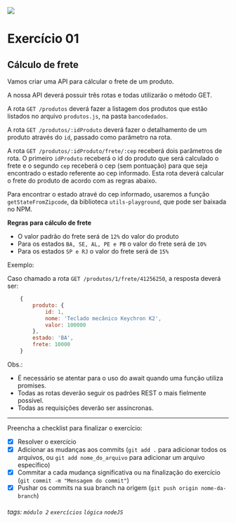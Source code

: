 ![](https://i.imgur.com/xG74tOh.png)

# Exercício 01

## Cálculo de frete

Vamos criar uma API para cálcular o frete de um produto.

A nossa API deverá possuir três rotas e todas utilizarão o método GET.

A rota `GET /produtos` deverá fazer a listagem dos produtos que estão listados no arquivo `produtos.js`, na pasta `bancodedados`.

A rota `GET /produtos/:idProduto` deverá fazer o detalhamento de um produto através do `id`, passado como parâmetro na rota.

A rota `GET /produtos/:idProduto/frete/:cep` receberá dois parâmetros de rota. O primeiro `idProduto` receberá o id do produto que será calculado o frete e o segundo `cep` receberá o cep (sem pontuação) para que seja encontrado o estado referente ao cep informado. Esta rota deverá calcular o frete do produto de acordo com as regras abaixo.

Para encontrar o estado atravé do cep informado, usaremos a função `getStateFromZipcode`, da biblioteca `utils-playground`, que pode ser baixada no NPM.

**Regras para cálculo de frete**

- O valor padrão do frete será de `12%` do valor do produto
- Para os estados `BA, SE, AL, PE e PB` o valor do frete será de `10%`
- Para os estados `SP e RJ` o valor do frete será de `15%`

Exemplo:

Caso chamado a rota `GET /produtos/1/frete/41256250`, a resposta deverá ser:

```javascript
    {
        produto: {
            id: 1,
            nome: 'Teclado mecânico Keychron K2',
            valor: 100000
        },
        estado: 'BA',
        frete: 10000
    }
```

Obs.:

- É necessário se atentar para o uso do await quando uma função utiliza promises.
- Todas as rotas deverão seguir os padrões REST o mais fielmente possível.
- Todas as requisições deverão ser assíncronas.

---

Preencha a checklist para finalizar o exercício:

- [x] Resolver o exercício
- [x] Adicionar as mudanças aos commits (`git add .` para adicionar todos os arquivos, ou `git add nome_do_arquivo` para adicionar um arquivo específico)
- [x] Commitar a cada mudança significativa ou na finalização do exercício (`git commit -m "Mensagem do commit"`)
- [x] Pushar os commits na sua branch na origem (`git push origin nome-da-branch`)

###### tags: `módulo 2` `exercícios` `lógica` `nodeJS`
